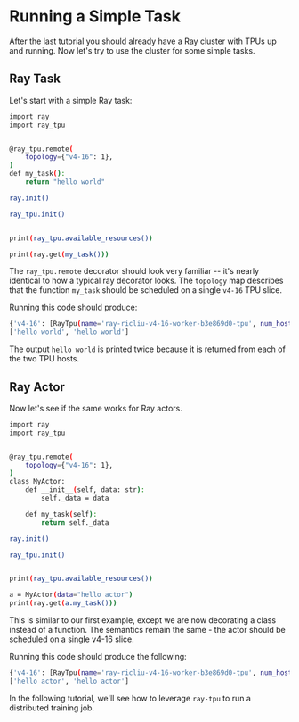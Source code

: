 # Running a Simple Task

After the last tutorial you should already have a Ray cluster with TPUs up and
running. Now let's try to use the cluster for some simple tasks.


## Ray Task

Let's start with a simple Ray task:

```bash
import ray
import ray_tpu


@ray_tpu.remote(
    topology={"v4-16": 1},
)
def my_task():
    return "hello world"

ray.init()

ray_tpu.init()


print(ray_tpu.available_resources())

print(ray.get(my_task()))
```

The `ray_tpu.remote` decorator should look very familiar -- it's nearly
identical to how a typical ray decorator looks. The `topology` map describes
that the function `my_task` should be scheduled on a single `v4-16` TPU slice.

Running this code should produce:

```bash
{'v4-16': [RayTpu(name='ray-ricliu-v4-16-worker-b3e869d0-tpu', num_hosts=2, chips_per_host=4, head_ip='10.130.0.10', topology='v4-16')]}
['hello world', 'hello world']
```

The output `hello world` is printed twice because it is returned from each of
the two TPU hosts.


## Ray Actor

Now let's see if the same works for Ray actors.

```bash
import ray
import ray_tpu


@ray_tpu.remote(
    topology={"v4-16": 1},
)
class MyActor:
    def __init__(self, data: str):
        self._data = data

    def my_task(self):
        return self._data

ray.init()

ray_tpu.init()


print(ray_tpu.available_resources())

a = MyActor(data="hello actor")
print(ray.get(a.my_task()))
```

This is similar to our first example, except we are now decorating a class
instead of a function. The semantics remain the same - the actor should be
scheduled on a single v4-16 slice.

Running this code should produce the following:

```bash
{'v4-16': [RayTpu(name='ray-ricliu-v4-16-worker-b3e869d0-tpu', num_hosts=2, chips_per_host=4, head_ip='10.130.0.10', topology='v4-16')]}
['hello actor', 'hello actor']
```

In the following tutorial, we'll see how to leverage `ray-tpu` to run a
distributed training job.
